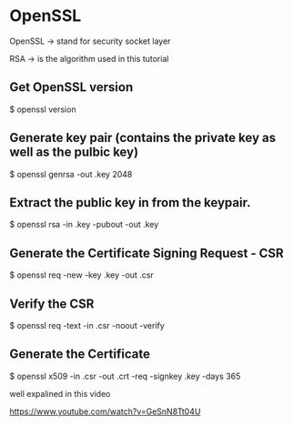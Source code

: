 # OpenSSL

OpenSSL -> stand for security socket layer
 
RSA -> is  the algorithm used in this tutorial


## Get OpenSSL version
  
  $ openssl  version

## Generate key pair (contains the private key as well as the pulbic key)
  
  $ openssl  genrsa -out <key-pair-filename>.key 2048

## Extract the public key in from the keypair.
  
 $ openssl  rsa   -in <key-pair-filename>.key -pubout -out <public-key-filename>.key

## Generate the Certificate Signing Request - CSR
  
 $ openssl req -new -key <key-pair-filename>.key  -out <Certificate-Signing-Request-filename>.csr


## Verify the CSR
  
 $ openssl req -text -in <Certificate-Signing-Request-filename>.csr  -noout -verify

## Generate the Certificate

 $ openssl x509  -in <Certificate-Signing-Request-filename>.csr -out <Certificate-filename>.crt -req -signkey <key-pair-filename>.key -days 365




  well expalined in this video

  https://www.youtube.com/watch?v=GeSnN8Tt04U
